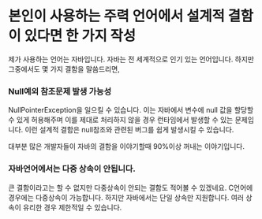 # 본인이 사용하는 주력 언어에서 설계적 결함이 있다면 한 가지 작성 
제가 사용하는 언어는 자바입니다. 자바는 전 세계적으로 인기 있는 언어입니다.
하지만 그중에서도 몇 가지 결함을 말씀드리면, 

### Null예외 참조문제 발생 가능성
NullPointerException을 일으킬 수 있습니다. 이는 자바에서 변수에 null 값을 할당할 수 있게 허용해주며 이를 제대로
처리하지 않을 경우 런타임에서 발생할 수 있는 문제입니다. 이런 설계적 결함은 null참조와 관련된 버그를 쉽게 발생시킬 수 있습니다.

대부분 많은 개발자들이 자바의 결함을 이야기할때 90%이상 꺼내는 이야기입니다. 


### 자바언어에서는 다중 상속이 안됩니다.
큰 결함이라고는 할 수 없지만 다중상속이 안되는 결함도 적어볼 수 있겠네요.
C언어에 경우에는 다중상속이 가능합니다. 하지만 자바에서는 단일 상속만 지원합니다. 여러 상속이 유리한 경우 제한적일 수 있습니다.
